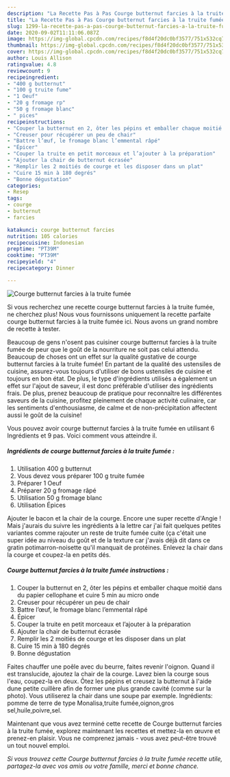 ```yaml
---
description: "La Recette Pas à Pas Courge butternut farcies à la truite fumée"
title: "La Recette Pas à Pas Courge butternut farcies à la truite fumée"
slug: 1299-la-recette-pas-a-pas-courge-butternut-farcies-a-la-truite-fumee
date: 2020-09-02T11:11:06.087Z
image: https://img-global.cpcdn.com/recipes/f8d4f20dc0bf3577/751x532cq70/courge-butternut-farcies-a-la-truite-fumee-photo-principale-de-la-recette.jpg
thumbnail: https://img-global.cpcdn.com/recipes/f8d4f20dc0bf3577/751x532cq70/courge-butternut-farcies-a-la-truite-fumee-photo-principale-de-la-recette.jpg
cover: https://img-global.cpcdn.com/recipes/f8d4f20dc0bf3577/751x532cq70/courge-butternut-farcies-a-la-truite-fumee-photo-principale-de-la-recette.jpg
author: Louis Allison
ratingvalue: 4.8
reviewcount: 9
recipeingredient:
- "400 g butternut"
- "100 g truite fume"
- "1 Oeuf"
- "20 g fromage rp"
- "50 g fromage blanc"
- " pices"
recipeinstructions:
- "Couper la butternut en 2, ôter les pépins et emballer chaque moitié dans du papier cellophane et cuire 5 min au micro onde"
- "Creuser pour récupérer un peu de chair"
- "Battre l’œuf, le fromage blanc l’emmental râpé"
- "Épicer"
- "Couper la truite en petit morceaux et l’ajouter à la préparation"
- "Ajouter la chair de butternut écrasée"
- "Remplir les 2 moitiés de courge et les disposer dans un plat"
- "Cuire 15 min à 180 degrés"
- "Bonne dégustation"
categories:
- Resep
tags:
- courge
- butternut
- farcies

katakunci: courge butternut farcies 
nutrition: 105 calories
recipecuisine: Indonesian
preptime: "PT39M"
cooktime: "PT39M"
recipeyield: "4"
recipecategory: Dinner

---
```



![Courge butternut farcies à la truite fumée](https://img-global.cpcdn.com/recipes/f8d4f20dc0bf3577/751x532cq70/courge-butternut-farcies-a-la-truite-fumee-photo-principale-de-la-recette.jpg)

Si vous recherchez une recette courge butternut farcies à la truite fumée, ne cherchez plus! Nous vous fournissons uniquement la recette parfaite courge butternut farcies à la truite fumée ici. Nous avons un grand nombre de recette à tester.

Beaucoup de gens n'osent pas cuisiner courge butternut farcies à la truite fumée de peur que le goût de la nourriture ne soit pas celui attendu. Beaucoup de choses ont un effet sur la qualité gustative de courge butternut farcies à la truite fumée! En partant de la qualité des ustensiles de cuisine, assurez-vous toujours d'utiliser de bons ustensiles de cuisine et toujours en bon état. De plus, le type d'ingrédients utilisés a également un effet sur l'ajout de saveur, il est donc préférable d'utiliser des ingrédients frais. De plus, prenez beaucoup de pratique pour reconnaître les différentes saveurs de la cuisine, profitez pleinement de chaque activité culinaire, car les sentiments d'enthousiasme, de calme et de non-précipitation affectent aussi le goût de la cuisine!

<!--inarticleads1-->

Vous pouvez avoir courge butternut farcies à la truite fumée en utilisant 6 Ingrédients et 9 pas. Voici comment vous atteindre il.

##### Ingrédients de courge butternut farcies à la truite fumée :

1. Utilisation 400 g butternut
1. Vous devez vous préparer 100 g truite fumée
1. Préparer 1 Oeuf
1. Préparer 20 g fromage râpé
1. Utilisation 50 g fromage blanc
1. Utilisation  Épices


Ajouter le bacon et la chair de la courge. Encore une super recette d&#39;Angie ! Mais j&#39;aurais du suivre les ingrédients à la lettre car j&#39;ai fait quelques petites variantes comme rajouter un reste de truite fumée cuite (ça c&#39;était une super idée au niveau du goût et de la texture car j&#39;avais déjà dit dans ce gratin potimarron-noisette qu&#39;il manquait de protéines. Enlevez la chair dans la courge et coupez-la en petits dés. 

<!--inarticleads2-->

##### Courge butternut farcies à la truite fumée instructions :

1. Couper la butternut en 2, ôter les pépins et emballer chaque moitié dans du papier cellophane et cuire 5 min au micro onde
1. Creuser pour récupérer un peu de chair
1. Battre l’œuf, le fromage blanc l’emmental râpé
1. Épicer
1. Couper la truite en petit morceaux et l’ajouter à la préparation
1. Ajouter la chair de butternut écrasée
1. Remplir les 2 moitiés de courge et les disposer dans un plat
1. Cuire 15 min à 180 degrés
1. Bonne dégustation


Faites chauffer une poêle avec du beurre, faites revenir l&#39;oignon. Quand il est translucide, ajoutez la chair de la courge. Lavez bien la courge sous l&#39;eau, coupez-la en deux. Ôtez les pépins et creusez la butternut à l&#39;aide dune petite cuillère afin de former une plus grande cavité (comme sur la photo). Vous utiliserez la chair dans une soupe par exemple. Ingrédients: pomme de terre de type Monalisa,truite fumée,oignon,gros sel,huile,poivre,sel. 

<!--inarticleads1-->

<p>
Maintenant que vous avez terminé cette recette de Courge butternut farcies à la truite fumée, explorez maintenant les recettes et mettez-la en œuvre et prenez-en plaisir. Vous ne comprenez jamais - vous avez peut-être trouvé un tout nouvel emploi.
</p>

<p>
<i>Si vous trouvez cette Courge butternut farcies à la truite fumée recette utile, partagez-la avec vos amis ou votre famille, merci et bonne chance.</i>
</p>
